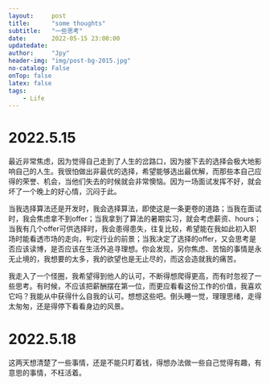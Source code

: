 ```yaml
---
layout:     post
title:      "some thoughts"
subtitle:   "一些思考"
date:       2022-05-15 23:00:00
updatedate:
author:     "Jpy"
header-img: "img/post-bg-2015.jpg"
no-catalog: False
onTop: false
latex: false
tags:
    - Life
---
```


# 2022.5.15

最近非常焦虑，因为觉得自己走到了人生的岔路口，因为接下去的选择会极大地影响自己的人生。我很怕做出非最优的选择，希望能够选出最优解，而那些本自己应得的荣誉、机会，当他们失去的时候就会非常懊恼。因为一场面试发挥不好，就会坏了一个晚上的好心情，沉闷于此。

当我选择算法还是开发时，我会选择算法，即使这是一条更卷的道路；当我在面试时，我会焦虑拿不到offer；当我拿到了算法的暑期实习，就会考虑薪资、hours；当我有几个offer可供选择时，我会患得患失，往复比较，希望能在我如此初入职场时能看透市场的走向，判定行业的前景；当我决定了选择的offer，又会思考是否应该读博，是否应该在生活外追寻理想。你会发现，另你焦虑、苦恼的事情是永无止境的，我想要的太多，我的欲望也是无止尽的，而这会造就我的痛苦。

我走入了一个怪圈，我希望得到他人的认可，不断得想爬得更高，而有时忽视了一些思考。有时候，不应该把薪酬摆在第一位，而更应看看这份工作的价值，我喜欢它吗？我能从中获得什么自我的认可。想想这些吧。倒头睡一觉，理理思绪，走得太匆匆，还是得停下看看身边的风景。

# 2022.5.18

这两天想清楚了一些事情，还是不能只盯着钱，得想办法做一些自己觉得有趣，有意思的事情，不枉活着。